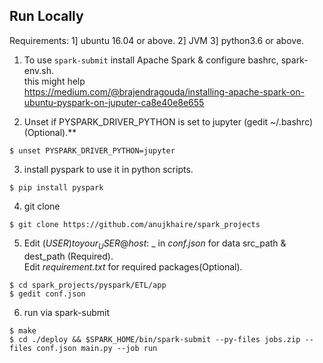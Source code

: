 ## Run Locally

Requirements: 1] ubuntu 16.04 or above. 2] JVM 3] python3.6 or above.  

1. To use ```spark-submit``` install Apache Spark & configure bashrc, spark-env.sh.  
     this might help  
     https://medium.com/@brajendragouda/installing-apache-spark-on-ubuntu-pyspark-on-juputer-ca8e40e8e655


2. Unset if PYSPARK_DRIVER_PYTHON is set to jupyter (gedit ~/.bashrc) (Optional).**
```
$ unset PYSPARK_DRIVER_PYTHON=jupyter 
```

3. install pyspark to use it in python scripts.
```
$ pip install pyspark
```

4. git clone
```
$ git clone https://github.com/anujkhaire/spark_projects
```
5. Edit $(USER) to your _USER@host:~$_  in _conf.json_ for data src_path & dest_path (Required).  
   Edit _requirement.txt_ for required packages(Optional).
```
$ cd spark_projects/pyspark/ETL/app
$ gedit conf.json
```

6. run via spark-submit
```
$ make
$ cd ./deploy && $SPARK_HOME/bin/spark-submit --py-files jobs.zip --files conf.json main.py --job run
```
